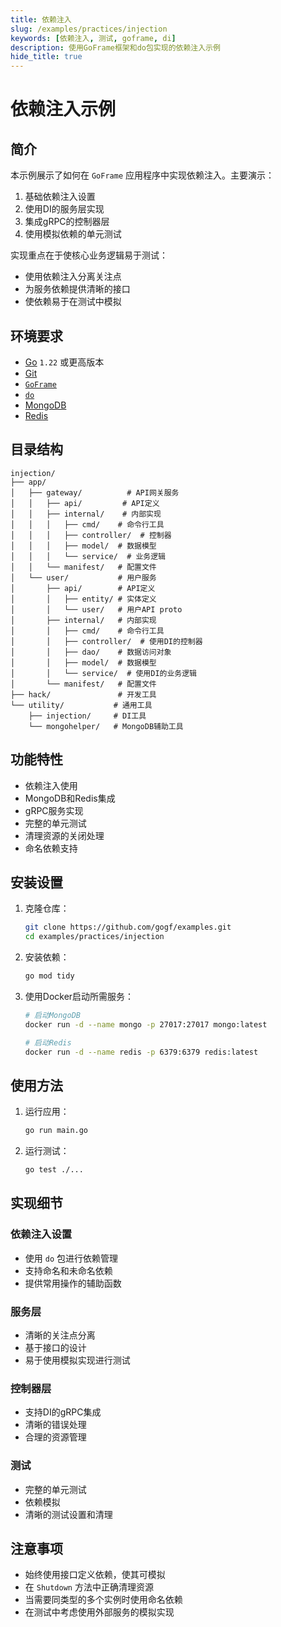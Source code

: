```yaml
---
title: 依赖注入
slug: /examples/practices/injection
keywords: [依赖注入, 测试, goframe, di]
description: 使用GoFrame框架和do包实现的依赖注入示例
hide_title: true
---
```


# 依赖注入示例

## 简介

本示例展示了如何在 `GoFrame` 应用程序中实现依赖注入。主要演示：

1. 基础依赖注入设置
2. 使用DI的服务层实现
3. 集成gRPC的控制器层
4. 使用模拟依赖的单元测试

实现重点在于使核心业务逻辑易于测试：
- 使用依赖注入分离关注点
- 为服务依赖提供清晰的接口
- 使依赖易于在测试中模拟

## 环境要求

- [Go](https://golang.org/dl/) `1.22` 或更高版本
- [Git](https://git-scm.com/downloads)
- [`GoFrame`](https://goframe.org)
- [`do`](https://github.com/samber/do)
- [MongoDB](https://www.mongodb.com)
- [Redis](https://redis.io)

## 目录结构

```text
injection/
├── app/
│   ├── gateway/          # API网关服务
│   │   ├── api/         # API定义
│   │   ├── internal/    # 内部实现
│   │   │   ├── cmd/    # 命令行工具
│   │   │   ├── controller/  # 控制器
│   │   │   ├── model/  # 数据模型
│   │   │   └── service/  # 业务逻辑
│   │   └── manifest/   # 配置文件
│   └── user/           # 用户服务
│       ├── api/        # API定义
│       │   ├── entity/ # 实体定义
│       │   └── user/   # 用户API proto
│       ├── internal/   # 内部实现
│       │   ├── cmd/    # 命令行工具
│       │   ├── controller/  # 使用DI的控制器
│       │   ├── dao/    # 数据访问对象
│       │   ├── model/  # 数据模型
│       │   └── service/  # 使用DI的业务逻辑
│       └── manifest/   # 配置文件
├── hack/               # 开发工具
└── utility/           # 通用工具
    ├── injection/     # DI工具
    └── mongohelper/   # MongoDB辅助工具
```

## 功能特性

- 依赖注入使用
- MongoDB和Redis集成
- gRPC服务实现
- 完整的单元测试
- 清理资源的关闭处理
- 命名依赖支持

## 安装设置

1. 克隆仓库：
    ```bash
    git clone https://github.com/gogf/examples.git
    cd examples/practices/injection
    ```

2. 安装依赖：
    ```bash
    go mod tidy
    ```

3. 使用Docker启动所需服务：
    ```bash
    # 启动MongoDB
    docker run -d --name mongo -p 27017:27017 mongo:latest

    # 启动Redis
    docker run -d --name redis -p 6379:6379 redis:latest
    ```

## 使用方法

1. 运行应用：
   ```bash
   go run main.go
   ```

2. 运行测试：
   ```bash
   go test ./...
   ```

## 实现细节

### 依赖注入设置
- 使用 `do` 包进行依赖管理
- 支持命名和未命名依赖
- 提供常用操作的辅助函数

### 服务层
- 清晰的关注点分离
- 基于接口的设计
- 易于使用模拟实现进行测试

### 控制器层
- 支持DI的gRPC集成
- 清晰的错误处理
- 合理的资源管理

### 测试
- 完整的单元测试
- 依赖模拟
- 清晰的测试设置和清理

## 注意事项

- 始终使用接口定义依赖，使其可模拟
- 在 `Shutdown` 方法中正确清理资源
- 当需要同类型的多个实例时使用命名依赖
- 在测试中考虑使用外部服务的模拟实现

